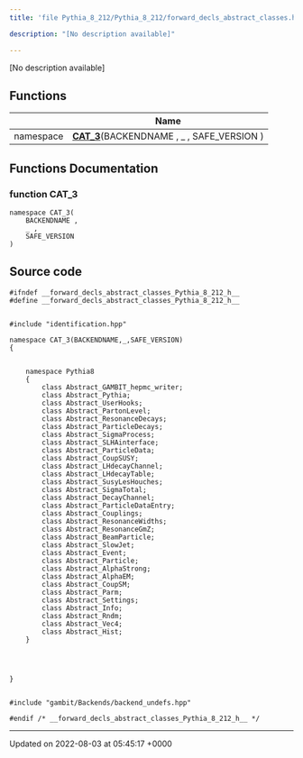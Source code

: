 ```yaml
---
title: 'file Pythia_8_212/Pythia_8_212/forward_decls_abstract_classes.h'

description: "[No description available]"

---
```







[No description available]

## Functions

|                | Name           |
| -------------- | -------------- |
| namespace | **[CAT_3](/documentation/code/colliderbit/files/pythia__8__212_2forward__decls__abstract__classes_8h/#function-cat-3)**(BACKENDNAME , _ , SAFE_VERSION ) |


## Functions Documentation

### function CAT_3

```
namespace CAT_3(
    BACKENDNAME ,
    _ ,
    SAFE_VERSION 
)
```




## Source code

```
#ifndef __forward_decls_abstract_classes_Pythia_8_212_h__
#define __forward_decls_abstract_classes_Pythia_8_212_h__


#include "identification.hpp"

namespace CAT_3(BACKENDNAME,_,SAFE_VERSION)
{
    
    
    namespace Pythia8
    {
        class Abstract_GAMBIT_hepmc_writer;
        class Abstract_Pythia;
        class Abstract_UserHooks;
        class Abstract_PartonLevel;
        class Abstract_ResonanceDecays;
        class Abstract_ParticleDecays;
        class Abstract_SigmaProcess;
        class Abstract_SLHAinterface;
        class Abstract_ParticleData;
        class Abstract_CoupSUSY;
        class Abstract_LHdecayChannel;
        class Abstract_LHdecayTable;
        class Abstract_SusyLesHouches;
        class Abstract_SigmaTotal;
        class Abstract_DecayChannel;
        class Abstract_ParticleDataEntry;
        class Abstract_Couplings;
        class Abstract_ResonanceWidths;
        class Abstract_ResonanceGmZ;
        class Abstract_BeamParticle;
        class Abstract_SlowJet;
        class Abstract_Event;
        class Abstract_Particle;
        class Abstract_AlphaStrong;
        class Abstract_AlphaEM;
        class Abstract_CoupSM;
        class Abstract_Parm;
        class Abstract_Settings;
        class Abstract_Info;
        class Abstract_Rndm;
        class Abstract_Vec4;
        class Abstract_Hist;
    }
    
    
    
    
}


#include "gambit/Backends/backend_undefs.hpp"

#endif /* __forward_decls_abstract_classes_Pythia_8_212_h__ */
```


-------------------------------

Updated on 2022-08-03 at 05:45:17 +0000
